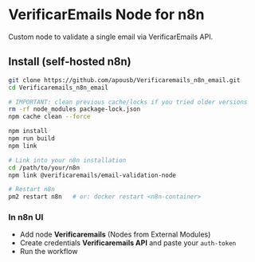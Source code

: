 # VerificarEmails Node for n8n

Custom node to validate a single email via VerificarEmails API.

## Install (self‑hosted n8n)

```bash
git clone https://github.com/apousb/Verificaremails_n8n_email.git
cd Verificaremails_n8n_email

# IMPORTANT: clean previous cache/locks if you tried older versions
rm -rf node_modules package-lock.json
npm cache clean --force

npm install
npm run build
npm link

# Link into your n8n installation
cd /path/to/your/n8n
npm link @verificaremails/email-validation-node

# Restart n8n
pm2 restart n8n   # or: docker restart <n8n-container>
```

### In n8n UI
- Add node **Verificaremails** (Nodes from External Modules)
- Create credentials **Verificaremails API** and paste your `auth-token`
- Run the workflow
